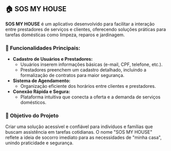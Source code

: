 ## 🏠 SOS MY HOUSE  

**SOS MY HOUSE** é um aplicativo desenvolvido para facilitar a interação entre prestadores de serviços e clientes, oferecendo soluções práticas para tarefas domésticas como limpeza, reparos e jardinagem.  

### 🚀 Funcionalidades Principais:  
- **Cadastro de Usuários e Prestadores:**  
  - Usuários inserem informações básicas (e-mail, CPF, telefone, etc.).  
  - Prestadores preenchem um cadastro detalhado, incluindo a formalização de contratos para maior segurança.  
- **Sistema de Agendamento:**  
  - Organização eficiente dos horários entre clientes e prestadores.  
- **Conexão Rápida e Segura:**  
  - Plataforma intuitiva que conecta a oferta e a demanda de serviços domésticos.  

### 🎯 Objetivo do Projeto  
Criar uma solução acessível e confiável para indivíduos e famílias que buscam assistência em tarefas cotidianas. O nome "SOS MY HOUSE" reflete a ideia de socorro imediato para as necessidades de "minha casa", unindo praticidade e segurança.  
